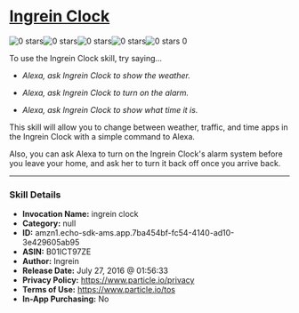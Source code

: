 # [Ingrein Clock](http://alexa.amazon.com/#skills/amzn1.echo-sdk-ams.app.7ba454bf-fc54-4140-ad10-3e429605ab95)
![0 stars](../../images/ic_star_border_black_18dp_1x.png)![0 stars](../../images/ic_star_border_black_18dp_1x.png)![0 stars](../../images/ic_star_border_black_18dp_1x.png)![0 stars](../../images/ic_star_border_black_18dp_1x.png)![0 stars](../../images/ic_star_border_black_18dp_1x.png) 0

To use the Ingrein Clock skill, try saying...

* *Alexa, ask Ingrein Clock to show the weather.*

* *Alexa, ask Ingrein Clock to turn on the alarm.*

* *Alexa, ask Ingrein Clock to show what time it is.*

This skill will allow you to change between weather, traffic, and time apps in the Ingrein Clock with a simple command to Alexa.

Also, you can ask Alexa to turn on the Ingrein Clock's alarm system before you leave your home, and ask her to turn it back off once you arrive back.

***

### Skill Details

* **Invocation Name:** ingrein clock
* **Category:** null
* **ID:** amzn1.echo-sdk-ams.app.7ba454bf-fc54-4140-ad10-3e429605ab95
* **ASIN:** B01ICT97ZE
* **Author:** Ingrein
* **Release Date:** July 27, 2016 @ 01:56:33
* **Privacy Policy:** https://www.particle.io/privacy
* **Terms of Use:** https://www.particle.io/tos
* **In-App Purchasing:** No
